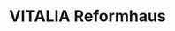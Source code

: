 ---
title: "VITALIA Reformhaus"
url: /berlin/vitalia-reformhaus-anzengruberstrasse/
shop: Bioladen
---